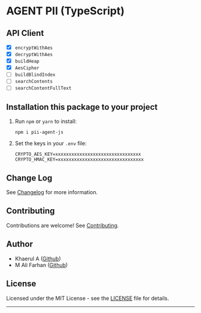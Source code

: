 # AGENT PII (TypeScript)

## API Client
- [x] `encryptWithAes`
- [x] `decryptWithAes`
- [x] `buildHeap`
- [x] `AesCipher`
- [ ] `buildBlindIndex`
- [ ] `searchContents`
- [ ] `searchContentFullText`

## Installation this package to your project

1. Run `npm` or `yarn` to install:
    ```
    npm i pii-agent-js
    ```

2. Set the keys in your `.env` file:
    ```
	CRYPTO_AES_KEY=xxxxxxxxxxxxxxxxxxxxxxxxxxxxxxxx
	CRYPTO_HMAC_KEY=xxxxxxxxxxxxxxxxxxxxxxxxxxxxxxxx
   ```

## Change Log

See [Changelog](CHANGELOG.md) for more information.

## Contributing

Contributions are welcome! See [Contributing](CONTRIBUTING.md).

## Author

- Khaerul A ([Github](https://github.com/kadzany))
- M Ali Farhan ([Github](https://github.com/Alfahan))

## License

Licensed under the MIT License - see the [LICENSE](LICENSE) file for details.

---